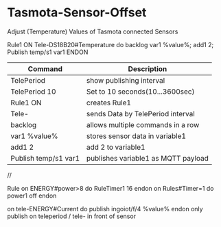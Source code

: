 # Tasmota-Sensor-Offset
Adjust (Temperature) Values of Tasmota connected Sensors

Rule1 ON Tele-DS18B20#Temperature do backlog var1 %value%; add1 2;  Publish temp/s1 var1 ENDON

Command | Description
------- | -----------
TelePeriod | show publishing interval
TelePeriod  10 | Set to 10 seconds(10...3600sec)
Rule1 ON | creates Rule1
Tele- | sends Data by TelePeriod interval
backlog | allows multiple commands in a row
var1 %value% | stores sensor data in variable1
add1 2 | add 2 to variable1
Publish temp/s1 var1 | publishes variable1 as MQTT payload
//


Rule on ENERGY#power>8 do  RuleTimer1 16 endon on Rules#Timer=1 do power1 off endon


on tele-ENERGY#Current do publish ingoiot/f/4 %value% endon
only publish on teleperiod / tele- in front of sensor

